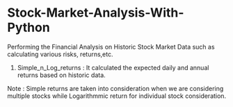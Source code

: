 # Stock-Market-Analysis-With-Python
Performing the Financial Analysis on Historic Stock Market Data such as calculating various risks, returns,etc.

1) Simple_n_Log_returns : It calculated the expected daily and annual returns based on historic data.

Note : Simple returns are taken into consideration when we are considering multiple stocks while Logarithmmic return for individual stock consideration.
